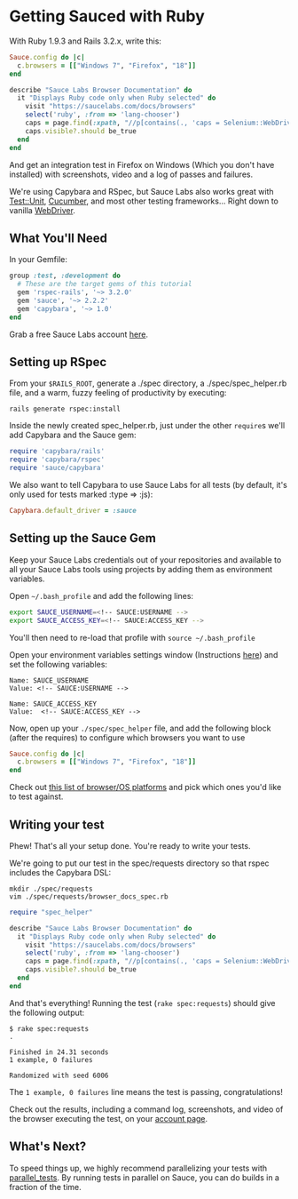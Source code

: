 Getting Sauced with Ruby
============

With Ruby 1.9.3 and Rails 3.2.x, write this:

```ruby
Sauce.config do |c|
  c.browsers = [["Windows 7", "Firefox", "18"]]
end

describe "Sauce Labs Browser Documentation" do
  it "Displays Ruby code only when Ruby selected" do
    visit "https://saucelabs.com/docs/browsers"
    select('ruby', :from => 'lang-chooser')
    caps = page.find(:xpath, "//p[contains(., 'caps = Selenium::WebDriver::Remote::Capabilities')]")
    caps.visible?.should be_true
  end
end
```

And get an integration test in Firefox on Windows (Which you don't have installed) with screenshots, video and a log of passes and failures.

We're using Capybara and RSpec, but Sauce Labs also works great with [Test::Unit](https://saucelabs.com/docs/ondemand/getting-started/env/ruby/se2/mac), [Cucumber](http://cukes.info/), and most other testing frameworks... Right down to vanilla [WebDriver](http://code.google.com/p/selenium/wiki/RubyBindings).

What You'll Need
----------------

In your Gemfile:

```ruby
group :test, :development do
  # These are the target gems of this tutorial
  gem 'rspec-rails', '~> 3.2.0'
  gem 'sauce', '~> 2.2.2'
  gem 'capybara', '~> 1.0'
end
```

Grab a free Sauce Labs account [here](https://saucelabs.com/signup/plan/free).

Setting up RSpec
-----------

From your `$RAILS_ROOT`, generate a ./spec directory, a ./spec/spec_helper.rb file, and a warm, fuzzy feeling of productivity by executing:

    rails generate rspec:install

Inside the newly created spec_helper.rb, just under the other `require`s we'll add Capybara and the Sauce gem:

```ruby
require 'capybara/rails'
require 'capybara/rspec'
require 'sauce/capybara'
```

We also want to tell Capybara to use Sauce Labs for all tests (by default, it's only used for tests marked :type => :js):

```ruby
Capybara.default_driver = :sauce
```

Setting up the Sauce Gem
-------------------------

Keep your Sauce Labs credentials out of your repositories and available to all your Sauce Labs tools using projects by adding them as environment variables.

<!-- SAUCE:BEGIN_PLATFORM:MAC|LINUX -->

Open `~/.bash_profile` and add the following lines:

```bash
export SAUCE_USERNAME=<!-- SAUCE:USERNAME -->
export SAUCE_ACCESS_KEY=<!-- SAUCE:ACCESS_KEY -->
```

You'll then need to re-load that profile with `source ~/.bash_profile`
<!-- SAUCE:END_PLATFORM -->
<!-- SAUCE:BEGIN_PLATFORM:WIN -->
Open your environment variables settings window (Instructions [here](http://www.itechtalk.com/thread3595.html)) and set the following variables:

    Name: SAUCE_USERNAME
    Value: <!-- SAUCE:USERNAME -->

    Name: SAUCE_ACCESS_KEY
    Value:  <!-- SAUCE:ACCESS_KEY -->
<!-- SAUCE:END_PLATFORM -->

Now, open up your `./spec/spec_helper` file, and add the following block (after the requires) to configure which browsers you want to use

```ruby
Sauce.config do |c|
  c.browsers = [["Windows 7", "Firefox", "18"]]
end
```

Check out [this list of browser/OS platforms](http://saucelabs.com/docs/browsers) and pick which ones you'd like to test against.

Writing your test
-----------------

Phew!  That's all your setup done.  You're ready to write your tests.

We're going to put our test in the spec/requests directory so that rspec includes the Capybara DSL:

    mkdir ./spec/requests
    vim ./spec/requests/browser_docs_spec.rb

```ruby
require "spec_helper"

describe "Sauce Labs Browser Documentation" do
  it "Displays Ruby code only when Ruby selected" do
    visit "https://saucelabs.com/docs/browsers"
    select('ruby', :from => 'lang-chooser')
    caps = page.find(:xpath, "//p[contains(., 'caps = Selenium::WebDriver::Remote::Capabilities')]")
    caps.visible?.should be_true
  end
end
```

And that's everything!  Running the test (`rake spec:requests`) should give the following output:

    $ rake spec:requests
    .

    Finished in 24.31 seconds
    1 example, 0 failures

    Randomized with seed 6006

The `1 example, 0 failures` line means the test is passing, congratulations!

Check out the results, including a command log, screenshots, and video of the browser executing the test, on your [account page](https://saucelabs.com/account).

What's Next?
------------

To speed things up, we highly recommend parallelizing your tests with [parallel_tests](https://github.com/grosser/parallel_tests). By running tests in parallel on Sauce, you can do builds in a fraction of the time.

<!-- SAUCE:INCLUDE:get-support -->
